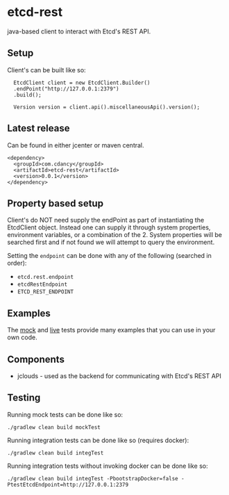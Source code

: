 
# etcd-rest

java-based client to interact with Etcd's REST API.

## Setup

Client's can be built like so:

      EtcdClient client = new EtcdClient.Builder()
      .endPoint("http://127.0.0.1:2379")
      .build();

      Version version = client.api().miscellaneousApi().version();
      
## Latest release

Can be found in either jcenter or maven central.

	<dependency>
	  <groupId>com.cdancy</groupId>
	  <artifactId>etcd-rest</artifactId>
	  <version>0.0.1</version>
	</dependency>

## Property based setup

Client's do NOT need supply the endPoint as part of instantiating the EtcdClient object. 
Instead one can supply it through system properties, environment variables, or a combination 
of the 2. System properties will be searched first and if not found we will attempt to 
query the environment.

Setting the `endpoint` can be done with any of the following (searched in order):

- `etcd.rest.endpoint`
- `etcdRestEndpoint`
- `ETCD_REST_ENDPOINT`

## Examples

The [mock](https://github.com/cdancy/etcd-rest/tree/master/src/test/java/com/cdancy/etcd/rest/features) and [live](https://github.com/cdancy/etcd-rest/tree/master/src/test/java/com/cdancy/etcd/rest/features) tests provide many examples
that you can use in your own code.

## Components

- jclouds \- used as the backend for communicating with Etcd's REST API
    
## Testing

Running mock tests can be done like so:

	./gradlew clean build mockTest
	
Running integration tests can be done like so (requires docker):

	./gradlew clean build integTest
	
Running integration tests without invoking docker can be done like so:

	./gradlew clean build integTest -PbootstrapDocker=false -PtestEtcdEndpoint=http://127.0.0.1:2379 
	
